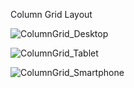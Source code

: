 Column Grid Layout

![ColumnGrid_Desktop](https://user-images.githubusercontent.com/75909425/210667620-2ee1441b-caab-40fa-9f55-56f934156b01.png)

![ColumnGrid_Tablet](https://user-images.githubusercontent.com/75909425/210667799-933cc845-3746-4b8d-b704-875430d640e9.png)


![ColumnGrid_Smartphone](https://user-images.githubusercontent.com/75909425/210667793-7d7c28d8-28da-4b54-a260-8854554a3ef4.png)
